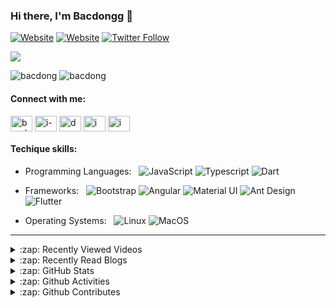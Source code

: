 ### Hi there, I'm Bacdongg 👋 ###

[![Website](https://img.shields.io/website?label=VLAUNCH.GROUP&style=for-the-badge&url=https%3A%2F%2Fvlaunch.group)](http://vlaunch.group/)
[![Website](https://img.shields.io/website?label=LAVISDECOR.ART&style=for-the-badge&url=https%3A%2F%2Flavisdecor.art)](http://lavisdecor.art/)
[![Twitter Follow](https://img.shields.io/twitter/follow/bacdongg?color=1DA1F2&logo=twitter&style=for-the-badge)](https://twitter.com/bacdongg)

![](https://komarev.com/ghpvc/?username=Bacdong&color=blueviolet&style=flat-square&label=Visitors)

<p align="left">
  <img src="https://github-readme-stats.vercel.app/api?username=bacdong&show_icons=true&locale=en&theme=tokyonight" alt="bacdong" />
  <img src="https://github-readme-stats.vercel.app/api/top-langs?username=bacdong&show_icons=true&locale=en&layout=compact&theme=tokyonight" alt="bacdong" />
</p>

#### Connect with me: ####

<p align="left">
<a href="https://twitter.com/bacdongg" target="blank"><img align="center" src="https://cdn.jsdelivr.net/npm/simple-icons@3.0.1/icons/twitter.svg" alt="bacdongg" height="25" width="35" /></a>
<a href="https://linkedin.com/in/i-m-bacdongg-0218571b1" target="blank"><img align="center" src="https://cdn.jsdelivr.net/npm/simple-icons@3.0.1/icons/linkedin.svg" alt="i-m-bacdongg-0218571b1" height="25" width="35" /></a>
<a href="https://fb.com/duongbacdong.2000" target="blank"><img align="center" src="https://cdn.jsdelivr.net/npm/simple-icons@3.0.1/icons/facebook.svg" alt="duongbacdong.2000" height="25" width="35" /></a>
<a href="https://instagram.com/imnortheasthat" target="blank"><img align="center" src="https://cdn.jsdelivr.net/npm/simple-icons@3.0.1/icons/instagram.svg" alt="imnortheasthat" height="25" width="35" /></a>
  <a href="https://www.youtube.com/channel/UC2tyyHnpy_gS30lI740K3CA" target="blank"><img align="center" src="https://cdn.jsdelivr.net/npm/simple-icons@3.0.1/icons/youtube.svg" alt="imnortheasthat" height="25" width="35" /></a>
</p>

#### Techique skills: ####

- Programming Languages: &nbsp;
  ![JavaScript](https://img.shields.io/badge/-JavaScript-333333?style=flat&logo=javascript)
  ![Typescript](https://img.shields.io/badge/-Typescript-333333?style=flat&logo=typescript)
  ![Dart](https://img.shields.io/badge/-Dart-333333?style=flat&logo=Dart&logoColor=007ACC)

- Frameworks: &nbsp;
  ![Bootstrap](https://img.shields.io/badge/-Bootstrap-333333?style=flat&logo=bootstrap&logoColor=563D7C)
  ![Angular](https://img.shields.io/badge/-Angular-333333?style=flat&logo=angular&logoColor=red)
  ![Material UI](https://img.shields.io/badge/-Angular%20Material%20UI-333333?style=flat&logo=material-ui&logoColor=yellow)
  ![Ant Design](https://img.shields.io/badge/-Ant%20Design-333333?style=flat&logo=ant-design&logoColor=007ACC)
  ![Flutter](https://img.shields.io/badge/-Flutter-333333?style=flat&logo=flutter&logoColor=007ACC)

- Operating Systems:  &nbsp;
  ![Linux](https://img.shields.io/badge/-Linux-333333?style=flat&logo=linux)
  ![MacOS](https://img.shields.io/badge/-MacOS-333333?style=flat&logo=macos)

<!-- <p align="left"> 
  <a style="margin: 0 30px" href="https://developer.mozilla.org/en-US/docs/Web/JavaScript" target="_blank"> 
    <img src="https://raw.githubusercontent.com/devicons/devicon/master/icons/javascript/javascript-original.svg" alt="javascript" width="30" height="30"/> 
  </a> 
  
   <a style="margin: 0 30px" href="https://getbootstrap.com" target="_blank"> 
    <img src="https://raw.githubusercontent.com/devicons/devicon/master/icons/bootstrap/bootstrap-plain-wordmark.svg" alt="bootstrap" width="30" height="30"/>       </a> 
    <a style="margin: 0 30px" href="https://www.material.angular.io/" target="_blank"> 
    <img src="https://angular.io/generated/images/marketing/concept-icons/material.png" alt="angular material ui" width="30" height="30"/> 
  </a>
    
   <a style="margin: 0 30px" href="https://www.angular.io/" target="_blank"> 
    <img src="https://res.cloudinary.com/practicaldev/image/fetch/s--W1T6Rsuy--/c_fill,f_auto,fl_progressive,h_320,q_auto,w_320/https://dev-to-uploads.s3.amazonaws.com/uploads/organization/profile_image/802/810a339f-085d-43d2-adac-be3c3c1ec611.png" alt="angular" width="30" height="30"/> 
  </a>
   <a style="margin: 0 30px" href="https://sass-lang.com" target="_blank"> 
    <img src="https://raw.githubusercontent.com/devicons/devicon/master/icons/sass/sass-original.svg" alt="sass" width="30" height="30"/> 
  </a> 
  <a style="margin: 0 30px" href="https://www.typescriptlang.org/" target="_blank"> 
    <img src="https://raw.githubusercontent.com/devicons/devicon/master/icons/typescript/typescript-original.svg" alt="typescript" width="30" height="30"/> 
  </a>
     
   <a style="margin: 0 30px" href="https://dart.dev" target="_blank"> 
    <img src="https://www.vectorlogo.zone/logos/dartlang/dartlang-icon.svg" alt="dart" width="30" height="30"/> 
  </a> 
  <a style="margin: 0 30px" href="https://flutter.dev" target="_blank"> 
    <img src="https://www.vectorlogo.zone/logos/flutterio/flutterio-icon.svg" alt="flutter" width="30" height="30"/> 
  </a> 
    
   <a style="margin: 0 30px" href="https://www.linux.org/" target="_blank"> 
    <img src="https://raw.githubusercontent.com/devicons/devicon/master/icons/linux/linux-original.svg" alt="linux" width="30" height="30"/> 
  </a> 
    
  <a style="margin: 0 30px" href="https://git-scm.com/" target="_blank"> 
    <img src="https://www.vectorlogo.zone/logos/git-scm/git-scm-icon.svg" alt="git" width="30" height="30"/> 
  </a> 
</p> -->

---

<details>
  <summary>:zap: Recently Viewed Videos </summary>
  
- [The Figma 2021 Crash Course by Example](https://www.youtube.com/watch?v=Gu1so3pz4bA&t=236s)
- [270+ Creative CSS & Javascript Animation & Hover Effects | Stunning CSS3 Effects 2020](https://www.youtube.com/watch?v=iZ9tuuZzY_g)
- [2021 Tech Trends & Predictions for Developers](https://www.youtube.com/watch?v=oHtR5YSPLjo)
- [5 Tips To Get A Job in Web Development: Career Advice](https://www.youtube.com/watch?v=eip8MnR-4Z8)
- [webpack Tutorial: devServer & Hot Module Replacement (Live Reload)](https://www.youtube.com/watch?v=yR25JoybTxo)

➡️ [More recently viewed videos...](https://youtube.com)
</details>

<details>
  <summary>:zap: Recently Read Blogs </summary>
  
- [SCSS: @mixin and @include](https://sass-lang.com/documentation/at-rules/mixin)
- [50+ Best CSS Hover Effects](https://csspoint101.com/50-best-css-hover-effects-2020/)
- [Easy Lorem Ipsum Text Generator With Pure JavaScript – lorem-js](https://www.cssscript.com/easy-lorem-ipsum-text-generator-pure-javascript-lorem-js/)

➡️ [More recently read blogs...](https://vlaunch.com/blogs)
</details>

<details>
  <summary>:zap: GitHub Stats </summary>

  <p align="left">
    <img src="https://github-readme-stats.vercel.app/api?username=bacdong&show_icons=true&locale=en&theme=tokyonight" alt="bacdong" />
  </p>
</details>

<details>
  <summary>:zap: Github Activities </summary>
  
  <p align="left">
    <img src="https://github-readme-streak-stats.herokuapp.com/?user=bacdong&theme=tokyonight" alt="bacdong" />
  </p>
</details>

<details>
  <summary>:zap: Github Contributes </summary>
  
  <p align="left"> 
    <a href="https://github.com/ryo-ma/github-profile-trophy">
      <img src="https://github-profile-trophy.vercel.app/?username=bacdong&theme=tokyonight" alt="bacdong" />
    </a> 
  </p>
</details>

[website]: https://vlaunch.group
[website]: https://lavisdecor.art
[twitter]: https://twitter.com/bacdongg
[instagram]: https://instagram.com/imnortheasthat
[linkedin]: https://www.linkedin.com/in/i-m-bacdongg-0218571b1

